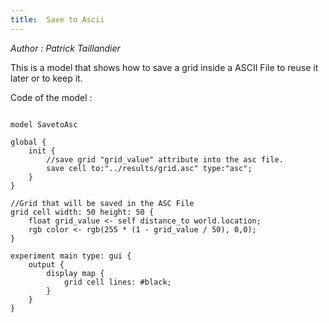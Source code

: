 ```yaml
---
title:  Save to Ascii
---
```


[//]: # (keyword|statement_save)
[//]: # (keyword|concept_save_file)
[//]: # (keyword|concept_asc)


_Author : Patrick Taillandier_

This is a model that shows how to save a grid inside a ASCII File to reuse it later or to keep it.


Code of the model : 

```

model SavetoAsc

global {
	init {	
		//save grid "grid_value" attribute into the asc file.
		save cell to:"../results/grid.asc" type:"asc";
	}
}

//Grid that will be saved in the ASC File
grid cell width: 50 height: 50 {
	float grid_value <- self distance_to world.location;
	rgb color <- rgb(255 * (1 - grid_value / 50), 0,0);
}

experiment main type: gui {
	output {
		display map {
			grid cell lines: #black;
		}
	}
}
```
